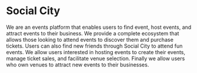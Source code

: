 # Social City

We are an events platform that enables users to find event, host events, and attract events to their business. We provide a complete ecosystem that allows those looking to attend events to discover them and purchase tickets. Users can also find new friends through Social City to attend fun events. We allow users interested in hosting events to create their events, manage ticket sales, and facilitate venue selection. Finally we allow users who own venues to attract new events to their businesses.

